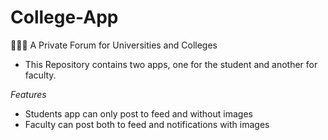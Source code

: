 # College-App
👩🏻‍🎓 A Private Forum  for Universities and Colleges


 * This Repository contains two apps, one for the student and another for faculty.


 *Features*
 
 - Students app can only post to feed and without images
 - Faculty can post both to feed and notifications with images
